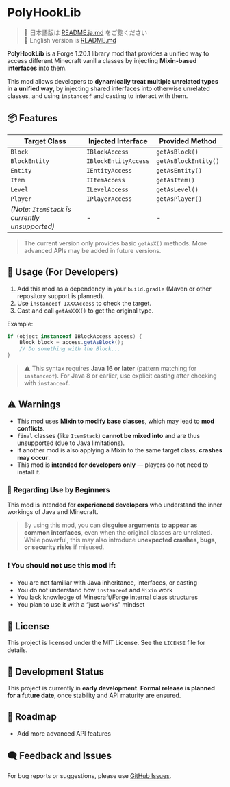 # PolyHookLib

> 🔗 日本語版は [README.ja.md](./README.ja.md) をご覧ください  
> 🔗 English version is [README.md](./README.md)

**PolyHookLib** is a Forge 1.20.1 library mod that provides a unified way to access different Minecraft vanilla classes
by injecting **Mixin-based interfaces** into them.

This mod allows developers to **dynamically treat multiple unrelated types in a unified way**,
by injecting shared interfaces into otherwise unrelated classes, and using `instanceof` and casting to interact with them.


## 📦 Features

| Target Class                                   | Injected Interface   | Provided Method      |
| ---------------------------------------------- | -------------------- | -------------------- |
| `Block`                                        | `IBlockAccess`       | `getAsBlock()`       |
| `BlockEntity`                                  | `IBlockEntityAccess` | `getAsBlockEntity()` |
| `Entity`                                       | `IEntityAccess`      | `getAsEntity()`      |
| `Item`                                         | `IItemAccess`        | `getAsItem()`        |
| `Level`                                        | `ILevelAccess`       | `getAsLevel()`       |
| `Player`                                       | `IPlayerAccess`      | `getAsPlayer()`      |
| *(Note: `ItemStack` is currently unsupported)* | -                    | -                    |

> The current version only provides basic `getAsX()` methods.
> More advanced APIs may be added in future versions.

## 🔧 Usage (For Developers)

1. Add this mod as a dependency in your `build.gradle` (Maven or other repository support is planned).
2. Use `instanceof IXXXAccess` to check the target.
3. Cast and call `getAsXXX()` to get the original type.

Example:

```java
if (object instanceof IBlockAccess access) {
    Block block = access.getAsBlock();
    // Do something with the Block...
}
```

> ⚠ This syntax requires **Java 16 or later** (pattern matching for `instanceof`).
> For Java 8 or earlier, use explicit casting after checking with `instanceof`.

## ⚠ Warnings

* This mod uses **Mixin to modify base classes**, which may lead to **mod conflicts**.
* `final` classes (like `ItemStack`) **cannot be mixed into** and are thus unsupported (due to Java limitations).
* If another mod is also applying a Mixin to the same target class, **crashes may occur**.
* This mod is **intended for developers only** — players do not need to install it.

### 🚨 Regarding Use by Beginners

This mod is intended for **experienced developers** who understand the inner workings of Java and Minecraft.

> By using this mod, you can **disguise arguments to appear as common interfaces**,
> even when the original classes are unrelated.
> While powerful, this may also introduce **unexpected crashes, bugs, or security risks** if misused.

### ❗ You should **not use this mod** if:

* You are not familiar with Java inheritance, interfaces, or casting
* You do not understand how `instanceof` and `Mixin` work
* You lack knowledge of Minecraft/Forge internal class structures
* You plan to use it with a “just works” mindset

## 📝 License

This project is licensed under the MIT License. See the `LICENSE` file for details.

## 🚧 Development Status

This project is currently in **early development**.
**Formal release is planned for a future date**, once stability and API maturity are ensured.

## 🚧 Roadmap

* Add more advanced API features

## 🗨 Feedback and Issues

For bug reports or suggestions, please use [GitHub Issues](https://github.com/yua134/polyhooklib/issues).

